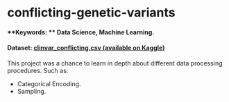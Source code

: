 # conflicting-genetic-variants
#### **Keywords: **   Data Science, Machine Learning.<br>
#### **Dataset:**  <a href="https://www.kaggle.com/kevinarvai/clinvar-conflicting"> clinvar_conflicting.csv (available on Kaggle) </a>
This project was a chance to learn in depth about different data processing procedures. Such as: 
  - Categorical Encoding.
  - Sampling.
